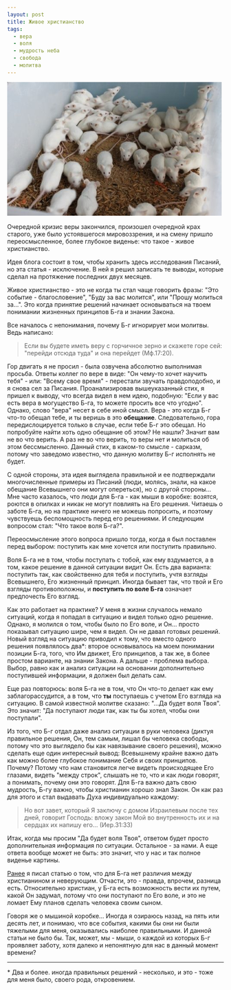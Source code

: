 ```yaml
---
layout: post
title: Живое христианство
tags: 
  - вера
  - воля
  - мудрость неба
  - свобода
  - молитва
---
```


![мыши-в-коробке](/images/живое-христианство-1.jpeg)

Очередной кризис веры закончился, произошел очередной крах старого, уже было устоявшегося мировоззрения, и на смену пришло переосмысленное, более глубокое виденье: что такое - живое христианство.

Идея блога состоит в том, чтобы хранить здесь исследования Писаний, но эта статья - исключение. В ней я решил записать те выводы, которые сделал на протяжение последних двух месяцев.

Живое христианство - это не когда ты стал чаще говорить фразы: "Это событие - благословение", "Буду за вас молится", или "Прошу молиться за...". Это когда принятие решений начинает основываться на твоем понимании жизненных принципов Б-га и знании Закона.

Все началось с непонимания, почему Б-г игнорирует мои молитвы. Ведь написано:

> Если вы будете иметь веру с горчичное зерно и скажете горе сей: "перейди отсюда туда" и она перейдет (Мф.17:20).

Гор двигать я не просил - была озвучена абсолютно выполнимая просьба. Ответы коллег по вере в виде: "Он чему-то хочет научить тебя" - или: "Всему свое время" - перестали звучать правдоподобно, и я снова сел за Писания. Проанализировав вышеуказанный стих, я пришел к выводу, что всегда видел в нем идею, подобную: "Если у вас есть вера в могущество Б-га, то можете просить все что угодно". Однако, слово "вера" несет в себе иной смысл. Вера - это когда Б-г что-то обещал тебе, и ты веришь в это **обещание**. Следовательно, гора передислоцируется только в случае, если тебе Б-г это обещал. Но попробуйте найти хоть одно обещание об этом? Не нашли? Значит вам не во что верить. А раз не во что верить, то веры нет и молиться об этом бессмысленно. Данный стих, в каком-то смысле - сарказм, потому что заведомо известно, что данную молитву Б-г исполнять не будет.

С одной стороны, эта идея выглядела правильной и ее подтверждали многочисленные примеры из Писаний (люди, молясь, знали, на какое обещание Всевышнего они могут опереться), но с другой стороны... Мне часто казалось, что люди для Б-га - как мыши в коробке: возятся, роются в опилках и никак не могут повлиять на Его решения. Читаешь о заботе Б-га, но на практике ничего не можешь попросить, и поэтому чувствуешь беспомощность перед его решениями. И следующим вопросом стал: "Что такое воля Б-га?".

Переосмысление этого вопроса пришло тогда, когда я был поставлен перед выбором: поступить как мне хочется или поступить правильно.

Воля Б-га не в том, чтобы поступать с тобой, как ему вздумается, а в том, какое решение в данной ситуации видит Он. Есть два варианта: поступить так, как свойственно для тебя и поступить, учтя взгляды Всевышнего, Его жизненный принцип. Иногда бывает так, что твой и Его взгляды противоположны, и **поступить по воле Б-га** означает предпочесть Его взгляд.

Как это работает на практике? У меня в жизни случалось немало ситуаций, когда я попадал в ситуацию и видел только одно решение. Однако, я молился о том, чтобы было по Его воле, и Он... просто показывал ситуацию шире, чем я видел. Он не давал готовых решений. Новый взгляд на ситуацию приводил к тому, что вместо одного решения появлялось два\*: второе основывалось на моем понимании позиции Б-га, того, что Им движет, Его принципов, а так же, в более простом варианте, на знании Закона. А дальше - проблема выбора. Выбор, равно как и анализ ситуации на основании дополнительно поступившей информации, я должен был делать сам.

Еще раз повторюсь: воля Б-га не в том, что Он что-то делает как ему заблагорассудится, а в том, что **ты** поступаешь с учетом Его взгляда на ситуацию. В самой известной молитве сказано: "...Да будет воля Твоя". Это значит: "Да поступают люди так, как ты бы хотел, чтобы они поступали".

Из того, что Б-г отдал даже анализ ситуации в руки человека (диктуя правильное решения, Он, тем самым, лишал бы человека свободы, потому что это выглядело бы как навязывание своего решения), можно сделать еще один интересный вывод: Всевышнему крайне важно дать как можно более глубокое понимание Себя и своих принципов. Почему? Потому что нам становится легче видеть происходящее Его глазами, видеть "между строк", слышать не то, что и как люди говорят, а понимать, почему они это говорят. Для Б-га важно дать свою мудрость, Б-гу важно, чтобы христианин хорошо знал Закон. Он как раз для этого и стал выдавать Духа индивидуально каждому:

> Но вот завет, который Я заключу с домом Израилевым после тех дней, говорит Господь: вложу закон Мой во внутренность их и на сердцах их напишу его... (Иер.31:33)

Итак, когда мы просим "Да будет воля Твоя", ответом будет просто дополнительная информация по ситуации. Остальное - за нами. А еще ответа вообще может не быть: это значит, что у нас и так полное виденье картины.

[Ранее](/почему-бог-не-реагирует-на-молитвы/) я писал статью о том, что для Б-га нет различия между христианином и неверующим. Отчасти, это - правда, впрочем, разница есть. Относительно христиан, у Б-га есть возможность вести их путем, какой Он задумал, потому что они поступают по Его воле, и это не ломает Ему планов сделать человека своим сыном.

Говоря же о мышиной коробке... Иногда я озираюсь назад, на пять или десять лет, и понимаю, что все события, какими бы они ни были тяжелыми для меня, оказывались наиболее правильными. И данной статьи не было бы. Так, может, мы - мыши, о каждой из которых Б-г проявляет заботу, хотя далеко и непонятную для нас в данный момент времени?

------

\* Два и более. иногда правильных решений - несколько, и это - тоже для меня было, своего рода, откровением.
